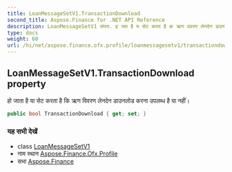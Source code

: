 ```yaml
---
title: LoanMessageSetV1.TransactionDownload
second_title: Aspose.Finance for .NET API Reference
description: LoanMessageSetV1 संपत्त. ह जत है य सेट करत है क ऋण ववरण लेनदेन डउनलड करन उपलब्ध है य नहं
type: docs
weight: 60
url: /hi/net/aspose.finance.ofx.profile/loanmessagesetv1/transactiondownload/
---
```

## LoanMessageSetV1.TransactionDownload property

हो जाता है या सेट करता है कि ऋण विवरण लेनदेन डाउनलोड करना उपलब्ध है या नहीं।

```csharp
public bool TransactionDownload { get; set; }
```

### यह सभी देखें

* class [LoanMessageSetV1](../)
* नाम स्थान [Aspose.Finance.Ofx.Profile](../../loanmessagesetv1/)
* सभा [Aspose.Finance](../../../)


